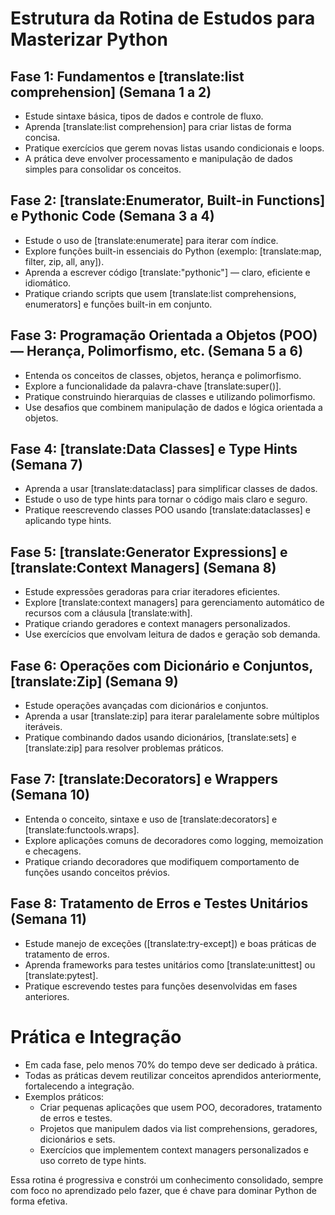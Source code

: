 # Estrutura da Rotina de Estudos para Masterizar Python

## Fase 1: Fundamentos e [translate:list comprehension] (Semana 1 a 2)
- Estude sintaxe básica, tipos de dados e controle de fluxo.
- Aprenda [translate:list comprehension] para criar listas de forma concisa.
- Pratique exercícios que gerem novas listas usando condicionais e loops.
- A prática deve envolver processamento e manipulação de dados simples para consolidar os conceitos.

## Fase 2: [translate:Enumerator, Built-in Functions] e Pythonic Code (Semana 3 a 4)
- Estude o uso de [translate:enumerate] para iterar com índice.
- Explore funções built-in essenciais do Python (exemplo: [translate:map, filter, zip, all, any]).
- Aprenda a escrever código [translate:"pythonic"] — claro, eficiente e idiomático.
- Pratique criando scripts que usem [translate:list comprehensions, enumerators] e funções built-in em conjunto.

## Fase 3: Programação Orientada a Objetos (POO) — Herança, Polimorfismo, etc. (Semana 5 a 6)
- Entenda os conceitos de classes, objetos, herança e polimorfismo.
- Explore a funcionalidade da palavra-chave [translate:super()].
- Pratique construindo hierarquias de classes e utilizando polimorfismo.
- Use desafios que combinem manipulação de dados e lógica orientada a objetos.

## Fase 4: [translate:Data Classes] e Type Hints (Semana 7)
- Aprenda a usar [translate:dataclass] para simplificar classes de dados.
- Estude o uso de type hints para tornar o código mais claro e seguro.
- Pratique reescrevendo classes POO usando [translate:dataclasses] e aplicando type hints.

## Fase 5: [translate:Generator Expressions] e [translate:Context Managers] (Semana 8)
- Estude expressões geradoras para criar iteradores eficientes.
- Explore [translate:context managers] para gerenciamento automático de recursos com a cláusula [translate:with].
- Pratique criando geradores e context managers personalizados.
- Use exercícios que envolvam leitura de dados e geração sob demanda.

## Fase 6: Operações com Dicionário e Conjuntos, [translate:Zip] (Semana 9)
- Estude operações avançadas com dicionários e conjuntos.
- Aprenda a usar [translate:zip] para iterar paralelamente sobre múltiplos iteráveis.
- Pratique combinando dados usando dicionários, [translate:sets] e [translate:zip] para resolver problemas práticos.

## Fase 7: [translate:Decorators] e Wrappers (Semana 10)
- Entenda o conceito, sintaxe e uso de [translate:decorators] e [translate:functools.wraps].
- Explore aplicações comuns de decoradores como logging, memoization e checagens.
- Pratique criando decoradores que modifiquem comportamento de funções usando conceitos prévios.

## Fase 8: Tratamento de Erros e Testes Unitários (Semana 11)
- Estude manejo de exceções ([translate:try-except]) e boas práticas de tratamento de erros.
- Aprenda frameworks para testes unitários como [translate:unittest] ou [translate:pytest].
- Pratique escrevendo testes para funções desenvolvidas em fases anteriores.

# Prática e Integração
- Em cada fase, pelo menos 70% do tempo deve ser dedicado à prática.
- Todas as práticas devem reutilizar conceitos aprendidos anteriormente, fortalecendo a integração.
- Exemplos práticos:
  - Criar pequenas aplicações que usem POO, decoradores, tratamento de erros e testes.
  - Projetos que manipulem dados via list comprehensions, geradores, dicionários e sets.
  - Exercícios que implementem context managers personalizados e uso correto de type hints.

Essa rotina é progressiva e constrói um conhecimento consolidado, sempre com foco no aprendizado pelo fazer, que é chave para dominar Python de forma efetiva.
